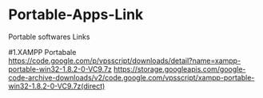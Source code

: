 # Portable-Apps-Link
Portable softwares Links

#1.XAMPP Portabale
https://code.google.com/p/vpsscript/downloads/detail?name=xampp-portable-win32-1.8.2-0-VC9.7z
https://storage.googleapis.com/google-code-archive-downloads/v2/code.google.com/vpsscript/xampp-portable-win32-1.8.2-0-VC9.7z(direct)
